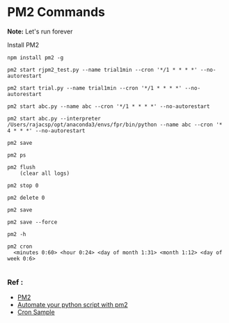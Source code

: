 # PM2 Commands

**Note:** Let's run forever




Install PM2
```
npm install pm2 -g
```




```
pm2 start rjpm2_test.py --name trial1min --cron '*/1 * * * *' --no-autorestart

pm2 start trial.py --name trial1min --cron '*/1 * * * *' --no-autorestart

pm2 start abc.py --name abc --cron '*/1 * * * *' --no-autorestart

pm2 start abc.py --interpreter /Users/rajacsp/opt/anaconda3/envs/fpr/bin/python --name abc --cron '* 4 * * *' --no-autorestart

pm2 save

pm2 ps

pm2 flush
	(clear all logs)

pm2 stop 0

pm2 delete 0

pm2 save

pm2 save --force

pm2 -h

pm2 cron
  <minutes 0:60> <hour 0:24> <day of month 1:31> <month 1:12> <day of week 0:6>


```



### Ref :

  * [PM2](https://github.com/Cron-J/PM2)
  * [Automate your python script with pm2](https://towardsdatascience.com/automate-your-python-script-with-pm2-463238ea0b65)
  * [Cron Sample](https://crontab.guru/every-day-at-1am)


